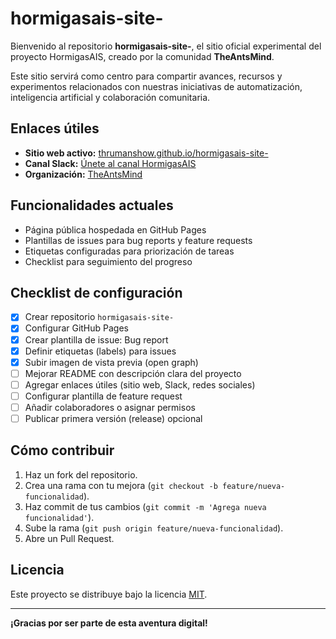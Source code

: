 # hormigasais-site-

Bienvenido al repositorio **hormigasais-site-**, el sitio oficial experimental del proyecto HormigasAIS, creado por la comunidad **TheAntsMind**.

Este sitio servirá como centro para compartir avances, recursos y experimentos relacionados con nuestras iniciativas de automatización, inteligencia artificial y colaboración comunitaria.

## Enlaces útiles

- **Sitio web activo:** [thrumanshow.github.io/hormigasais-site-](https://thrumanshow.github.io/hormigasais-site-)
- **Canal Slack:** [Únete al canal HormigasAIS](https://join.slack.com/t/hormigas-ais/shared_invite/zt-33zssiv5x-WXs1_8mQ6_9m0O9g0VNgAA)
- **Organización:** [TheAntsMind](https://github.com/TheAntsMind)

## Funcionalidades actuales

- Página pública hospedada en GitHub Pages
- Plantillas de issues para bug reports y feature requests
- Etiquetas configuradas para priorización de tareas
- Checklist para seguimiento del progreso

## Checklist de configuración

- [x] Crear repositorio `hormigasais-site-`
- [x] Configurar GitHub Pages
- [x] Crear plantilla de issue: Bug report
- [x] Definir etiquetas (labels) para issues
- [x] Subir imagen de vista previa (open graph)
- [ ] Mejorar README con descripción clara del proyecto
- [ ] Agregar enlaces útiles (sitio web, Slack, redes sociales)
- [ ] Configurar plantilla de feature request
- [ ] Añadir colaboradores o asignar permisos
- [ ] Publicar primera versión (release) opcional

## Cómo contribuir

1. Haz un fork del repositorio.
2. Crea una rama con tu mejora (`git checkout -b feature/nueva-funcionalidad`).
3. Haz commit de tus cambios (`git commit -m 'Agrega nueva funcionalidad'`).
4. Sube la rama (`git push origin feature/nueva-funcionalidad`).
5. Abre un Pull Request.

## Licencia

Este proyecto se distribuye bajo la licencia [MIT](LICENSE).

---

**¡Gracias por ser parte de esta aventura digital!**
